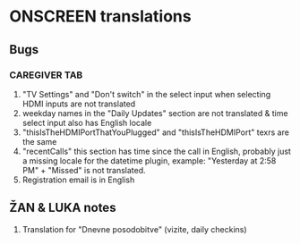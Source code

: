# ONSCREEN translations


## Bugs

### CAREGIVER TAB
1) "TV Settings" and "Don't switch" in the select input when selecting HDMI inputs are not translated
2) weekday names in the "Daily Updates" section are not translated & time select input also has English locale
3) "thisIsTheHDMIPortThatYouPlugged" and "thisIsTheHDMIPort" texrs are the same
4) "recentCalls" this section has time since the call in English, probably just a missing locale for the datetime plugin, example: "Yesterday at 2:58 PM" + "Missed" is not translated.
5) Registration email is in English


## ŽAN & LUKA notes

1) Translation for "Dnevne posodobitve" (vizite, daily checkins)
